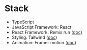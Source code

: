 # Stack

- TypeScript
- JavaScript Framework: React
- React Framework: Remix run ([doc](https://remix.run/docs/en/v1))
- Styling: Tailwind ([doc](https://tailwindcss.com/docs/installation))
- Animation: Framer motion ([doc](https://www.framer.com/docs/))
